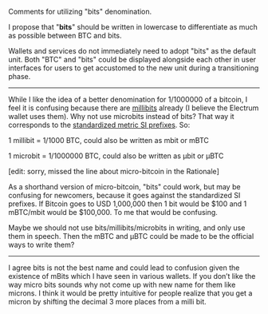 Comments for utilizing "bits" denomination.

I propose that "**bits**" should be written in lowercase to differentiate as much as possible between BTC and bits. 

Wallets and services do not immediately need to adopt "bits" as the default unit. 
Both "BTC" and "bits" could be displayed alongside each other in user interfaces for users to get accustomed to the new unit during a transitioning phase. 

***
While I like the idea of a better denomination for 1/1000000 of a bitcoin, I feel it is confusing because there are [millibits](https://en.bitcoin.it/wiki/Millibit) already (I believe the Electrum wallet uses them).
Why not use microbits instead of bits? That way it corresponds to the [standardized metric SI prefixes](https://en.wikipedia.org/wiki/Metric_prefix). So:

1 millibit = 1/1000 BTC, could also be written as mbit or mBTC

1 microbit = 1/1000000 BTC, could also be written as μbit or μBTC

[edit: sorry, missed the line about micro-bitcoin in the Rationale]

As a shorthand version of micro-bitcoin, "bits" could work, but may be confusing for newcomers, because it goes against the standardized SI prefixes. If Bitcoin goes to USD 1,000,000 then 1 bit would be $100 and 1 mBTC/mbit would be $100,000. To me that would be confusing.

Maybe we should not use bits/millibits/microbits in writing, and only use them in speech. Then the mBTC and μBTC could be made to be the official ways to write them?

***
I agree bits is not the best name and could lead to confusion given the existence of mBits which I have seen in various wallets.  If you don’t like the way micro bits sounds why not come up with new name for them like microns.  I think it would be pretty intuitive for people realize that you get a micron by shifting the decimal 3 more places from a milli bit.